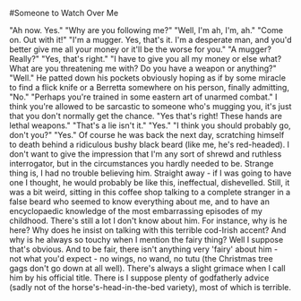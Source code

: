 #Someone to Watch Over Me

"Ah now. Yes."
"Why are you following me?"
"Well, I'm ah, I'm, ah."
"Come on. Out with it!"
"I'm a mugger. Yes, that's it. I'm a desperate man, and you'd better give me all your money or it'll be the worse for you."
"A mugger? Really?"
"Yes, that's right."
"I have to give you all my money or else what? What are you threatening me with? Do you have a weapon or anything?"
"Well." He patted down his pockets obviously hoping as if by some miracle to find a flick knife or a Berretta somewhere on his person, finally admitting, "No."
"Perhaps you're trained in some eastern art of unarmed combat." I think you're allowed to be sarcastic to someone who's mugging you, it's just that you don't normally get the chance.
"Yes that's right! These hands are lethal weapons."
"That's a lie isn't it."
"Yes."
"I think you should probably go, don't you?" 
"Yes." Of course he was back the next day, scratching himself to death behind a ridiculous bushy black beard (like me, he's red-headed). I don't want to give the impression that I'm any sort of shrewd and ruthless interrogator, but in the circumstances you hardly needed to be. Strange thing is, I had no trouble believing him. Straight away - if I was going to have one I thought, he would probably be like this, ineffectual, dishevelled. Still, it was a bit weird, sitting in this coffee shop talking to a complete stranger in a false beard who seemed to know everything about me, and to have an encyclopaedic knowledge of the most embarrassing episodes of my childhood. There's still a lot I don't know about him. For instance, why is he here? Why does he insist on talking with this terrible cod-Irish accent? And why is he always so touchy when I mention the fairy thing? Well I suppose that's obvious. And to be fair, there isn't anything very 'fairy' about him - not what you'd expect - no wings, no wand, no tutu (the Christmas tree gags don't go down at all well). There's always a slight grimace when I call him by his official title. There is I suppose plenty of godfatherly advice (sadly not of the horse's-head-in-the-bed variety), most of which is terrible.